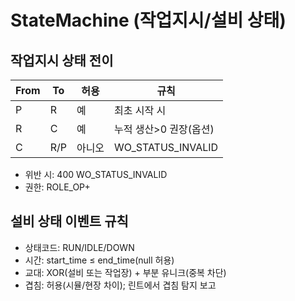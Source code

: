 # StateMachine (작업지시/설비 상태)

## 작업지시 상태 전이
| From | To | 허용 | 규칙 |
|---|---|---|---|
| P | R | 예 | 최초 시작 시 |
| R | C | 예 | 누적 생산>0 권장(옵션) |
| C | R/P | 아니오 | WO_STATUS_INVALID |

- 위반 시: 400 WO_STATUS_INVALID
- 권한: ROLE_OP+

## 설비 상태 이벤트 규칙
- 상태코드: RUN/IDLE/DOWN
- 시간: start_time ≤ end_time(null 허용)
- 교대: XOR(설비 또는 작업장) + 부분 유니크(중복 차단)
- 겹침: 허용(시뮬/현장 차이); 린트에서 겹침 탐지 보고
